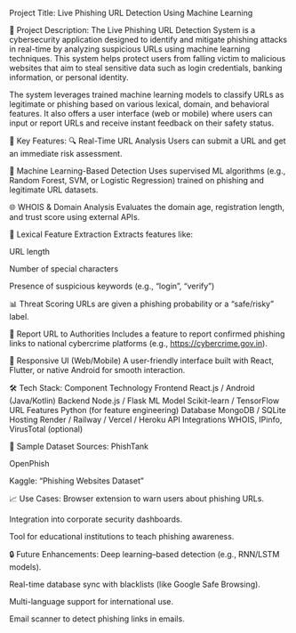 Project Title:
Live Phishing URL Detection Using Machine Learning

📝 Project Description:
The Live Phishing URL Detection System is a cybersecurity application designed to identify and mitigate phishing attacks in real-time by analyzing suspicious URLs using machine learning techniques. This system helps protect users from falling victim to malicious websites that aim to steal sensitive data such as login credentials, banking information, or personal identity.

The system leverages trained machine learning models to classify URLs as legitimate or phishing based on various lexical, domain, and behavioral features. It also offers a user interface (web or mobile) where users can input or report URLs and receive instant feedback on their safety status.

🎯 Key Features:
🔍 Real-Time URL Analysis
Users can submit a URL and get an immediate risk assessment.

🧠 Machine Learning-Based Detection
Uses supervised ML algorithms (e.g., Random Forest, SVM, or Logistic Regression) trained on phishing and legitimate URL datasets.

🌐 WHOIS & Domain Analysis
Evaluates the domain age, registration length, and trust score using external APIs.

🧪 Lexical Feature Extraction
Extracts features like:

URL length

Number of special characters

Presence of suspicious keywords (e.g., “login”, “verify”)

📊 Threat Scoring
URLs are given a phishing probability or a “safe/risky” label.

🚨 Report URL to Authorities
Includes a feature to report confirmed phishing links to national cybercrime platforms (e.g., https://cybercrime.gov.in).

📱 Responsive UI (Web/Mobile)
A user-friendly interface built with React, Flutter, or native Android for smooth interaction.

🛠 Tech Stack:
Component	Technology
Frontend	React.js / Android (Java/Kotlin)
Backend	Node.js / Flask
ML Model	Scikit-learn / TensorFlow
URL Features	Python (for feature engineering)
Database	MongoDB / SQLite
Hosting	Render / Railway / Vercel / Heroku
API Integrations	WHOIS, IPinfo, VirusTotal (optional)

🧪 Sample Dataset Sources:
PhishTank

OpenPhish

Kaggle: “Phishing Websites Dataset”

📈 Use Cases:
Browser extension to warn users about phishing URLs.

Integration into corporate security dashboards.

Tool for educational institutions to teach phishing awareness.

🔒 Future Enhancements:
Deep learning–based detection (e.g., RNN/LSTM models).

Real-time database sync with blacklists (like Google Safe Browsing).

Multi-language support for international use.

Email scanner to detect phishing links in emails.

